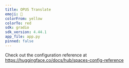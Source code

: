 ```yaml
---
title: OPUS Translate
emoji: 🚀
colorFrom: yellow
colorTo: red
sdk: gradio
sdk_version: 4.44.1
app_file: app.py
pinned: false
---
```


Check out the configuration reference at https://huggingface.co/docs/hub/spaces-config-reference